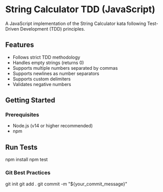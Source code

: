 # String Calculator TDD (JavaScript)

A JavaScript implementation of the String Calculator kata following Test-Driven Development (TDD) principles.

## Features

- Follows strict TDD methodology 
- Handles empty strings (returns 0)
- Supports multiple numbers separated by commas
- Supports newlines as number separators
- Supports custom delimiters 
- Validates negative numbers 


## Getting Started

### Prerequisites

- Node.js (v14 or higher recommended)
- npm

## Run Tests

npm install
npm test

### Git Best Practices

git init
git add .
git commit -m "${your_commit_message}"


